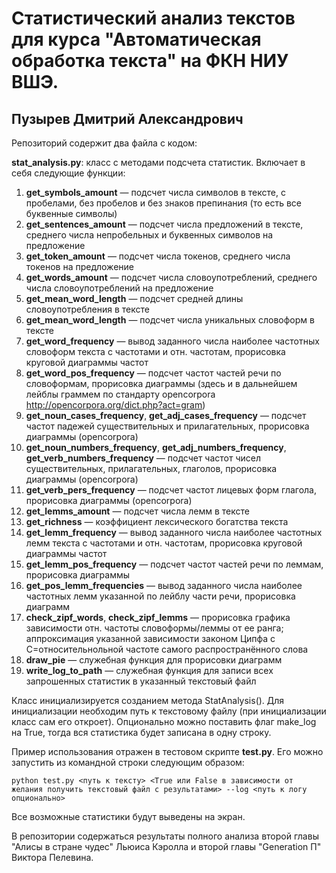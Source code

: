 # Статистический анализ текстов для курса "Автоматическая обработка текста" на ФКН НИУ ВШЭ.
## Пузырев Дмитрий Александрович

Репозиторий содержит два файла с кодом:

<b>stat_analysis.py</b>: класс с методами подсчета статистик. Включает в себя следующие функции:

1. <b>get_symbols_amount</b> — подсчет числа символов в тексте, с пробелами, без пробелов и без знаков препинания (то есть все буквенные символы)
2. <b>get_sentences_amount</b> — подсчет числа предложений в тексте, среднего числа непробельных и буквенных символов на предложение
3. <b>get_token_amount</b> — подсчет числа токенов, среднего числа токенов на предложение
4. <b>get_words_amount</b> — подсчет числа словоупотреблений, среднего числа словоупотреблений на предложение
5. <b>get_mean_word_length</b> — подсчет средней длины словоупотребления в тексте
6. <b>get_mean_word_length</b> — подсчет числа уникальных словоформ в тексте
7. <b>get_word_frequency</b> — вывод заданного числа наиболее частотных словоформ текста с частотами и отн. частотам, прорисовка круговой диаграммы частот
8. <b>get_word_pos_frequency</b> — подсчет частот частей речи по словоформам, прорисовка диаграммы (здесь и в дальнейшем лейблы граммем по стандарту opencorpora http://opencorpora.org/dict.php?act=gram)
9. <b>get_noun_cases_frequency</b>, <b>get_adj_cases_frequency</b> — подсчет частот падежей существительных и прилагательных, прорисовка диаграммы (opencorpora)
10. <b>get_noun_numbers_frequency</b>, <b>get_adj_numbers_frequency</b>, <b>get_verb_numbers_frequency</b> — подсчет частот чисел существительных, прилагательных, глаголов, прорисовка диаграммы (opencorpora)
11. <b>get_verb_pers_frequency</b> — подсчет частот лицевых форм глагола, прорисовка диаграммы (opencorpora)
12. <b>get_lemms_amount</b> — подсчет числа лемм в тексте
13. <b>get_richness</b> — коэффициент лексического богатства текста
14. <b>get_lemm_frequency</b> — вывод заданного числа наиболее частотных лемм текста с частотами и отн. частотам, прорисовка круговой диаграммы частот
15. <b>get_lemm_pos_frequency</b> — подсчет частот частей речи по леммам, прорисовка диаграммы
16. <b>get_pos_lemm_frequencies</b> — вывод заданного числа наиболее частотных лемм указанной по лейблу части речи, прорисовка диаграмм
17. <b>check_zipf_words</b>, <b>check_zipf_lemms</b> — прорисовка графика зависимости отн. частоты словоформы/леммы от ее ранга; аппроксимация указанной зависимости законом Ципфа с C=относительнольной частоте самого распространённого слова
18. <b>draw_pie</b> — служебная функция для прорисовки диаграмм
19. <b>write_log_to_path</b> — служебная функция для записи всех запрошенных статистик в указанный текстовый файл

Класс инициализируется созданием метода StatAnalysis(). Для инициализации необходим путь к текстовому файлу (при инициализации класс сам его откроет). Опционально можно поставить флаг make_log на True, тогда вся статистика будет записана в одну строку.

Пример использования отражен в тестовом скрипте <b>test.py</b>. Его можно запустить из командной строки следующим образом:

```
python test.py <путь к тексту> <True или False в зависимости от желания получить текстовый файл с результатами> --log <путь к логу опционально>
```
Все возможные статистики будут выведены на экран.

В репозитории содержаться результаты полного анализа второй главы "Алисы в стране чудес" Льюиса Кэролла и второй главы "Generation П" Виктора Пелевина.
